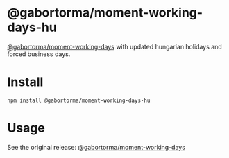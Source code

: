 # @gabortorma/moment-working-days-hu

[@gabortorma/moment-working-days](https://github.com/GaborTorma/moment-working-days) with updated hungarian holidays and forced business days.

# Install

`npm install @gabortorma/moment-working-days-hu`

# Usage

See the original release: [@gabortorma/moment-working-days](https://github.com/GaborTorma/moment-working-days)
